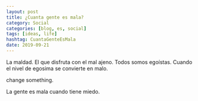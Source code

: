 ```yaml
---
layout: post
title: ¿Cuanta gente es mala?
category: Social
categories: [blog, es, social]
tags: [ideas, life]
hashtag: CuantaGenteEsMala
date: 2019-09-21
---
```


La maldad. El que disfruta con el mal ajeno.
Todos somos egoístas. Cuando el nivel de egosima se convierte en malo.

change something.

La gente es mala cuando tiene miedo.
